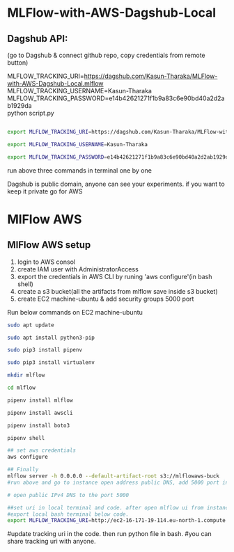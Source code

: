# MLFlow-with-AWS-Dagshub-Local

## Dagshub API:
(go to Dagshub & connect github repo, copy credentials from remote button)

MLFLOW_TRACKING_URI=https://dagshub.com/Kasun-Tharaka/MLFlow-with-AWS-Dagshub-Local.mlflow \
MLFLOW_TRACKING_USERNAME=Kasun-Tharaka \
MLFLOW_TRACKING_PASSWORD=e14b42621271f1b9a83c6e90bd40a2d2ab1929da \
python script.py


```bash

export MLFLOW_TRACKING_URI=https://dagshub.com/Kasun-Tharaka/MLFlow-with-AWS-Dagshub-Local.mlflow

export MLFLOW_TRACKING_USERNAME=Kasun-Tharaka

export MLFLOW_TRACKING_PASSWORD=e14b42621271f1b9a83c6e90bd40a2d2ab1929da

```
run above three commands in terminal one by one

Dagshub is public domain, anyone can see your experiments. if you want to keep it private go for AWS


# MlFlow AWS
## MlFlow AWS setup
1. login to AWS consol
2. create IAM user with AdministratorAccess
3. export the credentials in AWS CLI by runing 'aws configure'(in bash shell)
4. create a s3 bucket(all the artifacts from mlflow save inside s3 bucket)
5. create EC2 machine-ubuntu & add security groups 5000 port

Run below commands on EC2 machine-ubuntu
```bash
sudo apt update

sudo apt install python3-pip

sudo pip3 install pipenv

sudo pip3 install virtualenv

mkdir mlflow

cd mlflow

pipenv install mlflow

pipenv install awscli

pipenv install boto3

pipenv shell

## set aws credentials
aws configure

## Finally
mlflow server -h 0.0.0.0 --default-artifact-root s3://mlflowaws-buck
#run above and go to instance open address public DNS, add 5000 port into url and make sure https to http. then MLFlow UI will open.

# open public IPv4 DNS to the port 5000

##set uri in local terminal and code. after open mlflow ui from instance address, copy the address and update here
#export local bash terminal below code.
export MLFLOW_TRACKING_URI=http://ec2-16-171-19-114.eu-north-1.compute.amazonaws.com:5000/
```

#update tracking uri in the code. then run python file in bash.
#you can share tracking uri with anyone.